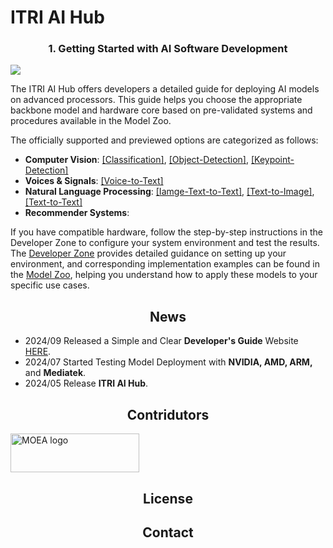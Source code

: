 # ITRI AI Hub

### <div align="center">1. Getting Started with AI Software Development</div>
![](https://github.com/R300-AI/ITRI-AI-Hub/blob/main/assets/images/tasks.png)

The ITRI AI Hub offers developers a detailed guide for deploying AI models on advanced processors. This guide helps you choose the appropriate backbone model and hardware core based on pre-validated systems and procedures available in the Model Zoo.

The officially supported and previewed options are categorized as follows:

* **Computer Vision**: [[Classification]](https://github.com/R300-AI/ITRI-AI-Hub/tree/main/Model-Zoo/Classification), [[Object-Detection]](https://github.com/R300-AI/ITRI-AI-Hub/tree/main/Model-Zoo/Object-Detection), [[Keypoint-Detection]](https://github.com/R300-AI/ITRI-AI-Hub/tree/main/Model-Zoo/Keypoint-Detection)
* **Voices & Signals**: [[Voice-to-Text]](https://github.com/R300-AI/ITRI-AI-Hub/tree/main/Model-Zoo/Voice-to-Text)
* **Natural Language Processing**: [[Iamge-Text-to-Text]](https://github.com/R300-AI/ITRI-AI-Hub/tree/main/Model-Zoo/Iamge-Text-to-Text), [[Text-to-Image]](https://github.com/R300-AI/ITRI-AI-Hub/tree/main/Model-Zoo/Text-to-Image), [[Text-to-Text]](https://github.com/R300-AI/ITRI-AI-Hub/tree/main/Model-Zoo/Text-to-Text)
* **Recommender Systems**:

If you have compatible hardware, follow the step-by-step instructions in the Developer Zone to configure your system environment and test the results. The [Developer Zone](https://r300-ai.github.io/ITRI-AI-Hub/) provides detailed guidance on setting up your environment, and corresponding implementation examples can be found in the [Model Zoo](https://github.com/R300-AI/ITRI-AI-Hub/tree/main/Model-Zoo), helping you understand how to apply these models to your specific use cases.

## <div align="center">News</div>

* 2024/09 Released a Simple and Clear **Developer's Guide** Website [HERE](https://r300-ai.github.io/ITRI-AI-Hub/).
* 2024/07 Started Testing Model Deployment with **NVIDIA, AMD, ARM,** and **Mediatek**.
* 2024/05 Release **ITRI AI Hub**.
  
## <div align="center">Contridutors</div>

<a href="https://www.ey.gov.tw/File/B8B426A05E026782" target="AI晶片異質整合模組前瞻製造平台計畫"><img src="https://odas.ida.gov.tw/logo.png" alt="MOEA logo" height="62" width="206"></a>
## <div align="center">License</div>
## <div align="center">Contact</div>



